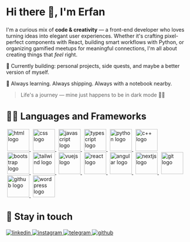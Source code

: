 <h1 align="left">Hi there 👋, I'm Erfan</h1>

###

I'm a curious mix of **code & creativity** — a front-end developer who loves turning ideas into elegant user experiences. Whether it's crafting pixel-perfect components with React, building smart workflows with Python, or organizing gamified meetups for meaningful connections, I'm all about creating things that *feel* right.

🔧 Currently building: personal projects, side quests, and maybe a better version of myself.

🎯 Always learning. Always shipping. Always with a notebook nearby.

> Life's a journey — mine just happens to be in dark mode 🚂🌌


<h3 align="left" style="font-size:25px; margin-bottom:20px">👨‍💻 Languages and Frameworks</h3>

<div align="left">
  <a href="https://www.w3schools.com/html/" target="_blank" style="margin: 3px;">
    <img src="https://skillicons.dev/icons?i=html" height="60" alt="html logo" />
  </a>
  <a href="https://www.w3schools.com/css/" target="_blank" style="margin: 3px;">
    <img src="https://skillicons.dev/icons?i=css" height="60" alt="css logo" />
  </a>
  <a href="https://www.javascript.com/" target="_blank" style="margin: 3px;">
    <img src="https://skillicons.dev/icons?i=js" height="60" alt="javascript logo" />
  </a>
  <a href="https://www.typescriptlang.org/" target="_blank" style="margin: 3px;">
    <img src="https://skillicons.dev/icons?i=typescript" height="60" alt="typescript logo" />
  </a>
  <a href="https://www.python.org/" target="_blank" style="margin: 3px;">
    <img src="https://skillicons.dev/icons?i=python" height="60" alt="python logo" />
  </a>
  <a href="https://cplusplus.com/" target="_blank" style="margin: 3px;">
    <img src="https://skillicons.dev/icons?i=cpp" height="60" alt="c++ logo" />
  </a>
</div>

<div align="left">
<a href="https://getbootstrap.com/" target="_blank" style="margin: 3px;">
    <img src="https://skillicons.dev/icons?i=bootstrap" height="60" alt="bootstrap logo" />
  </a>
  <a href="https://tailwindcss.com/" target="_blank" style="margin: 3px;">
    <img src="https://skillicons.dev/icons?i=tailwind" height="60" alt="tailwind logo" />
  </a>
  <a href="https://vuejs.org/" target="_blank" style="margin: 3px;">
    <img src="https://skillicons.dev/icons?i=vue" height="60" alt="vuejs logo" />
  </a>
  <a href="https://reactjs.org/" target="_blank" style="margin: 3px;">
    <img src="https://skillicons.dev/icons?i=react" height="60" alt="react logo" />
  </a>
  <a href="https://angular.io/" target="_blank" style="margin: 3px;">
    <img src="https://skillicons.dev/icons?i=angular" height="60" alt="angular logo" />
  </a>
  <a href="https://nextjs.org/" target="_blank" style="margin: 3px;">
    <img src="https://skillicons.dev/icons?i=nextjs" height="60" alt="nextjs logo" />
  </a>
  <a href="https://git-scm.com/" target="_blank" style="margin: 3px;">
    <img src="https://skillicons.dev/icons?i=git" height="60" alt="git logo" />
  </a>
    <a href="https://github.com/" target="_blank" style="margin: 3px;">
    <img src="https://skillicons.dev/icons?i=github" height="60" alt="github logo" />
  </a>
  <a href="https://wordpress.org/" target="_blank" style="margin: 3px;">
    <img src="https://skillicons.dev/icons?i=wordpress" height="60" alt="wordpress logo" />
  </a>
</div>

###

<h3 align="left" style="font-size:25px; margin-bottom:20px">🤙 Stay in touch</h3>

<div align="left">
  <a href="https://www.linkedin.com/in/erfan-jebely-79a9a52a5/" target="_blank">
    <img src="https://img.shields.io/badge/linkedin-%231E77B5.svg?&style=for-the-badge&logo=linkedin&logoColor=white" alt="linkedin" style="margin-bottom: 5px;" />
  </a>
  <a href="https://www.instagram.com/erfan_devsol" target="_blank">
    <img src="https://img.shields.io/badge/instagram-%23000000.svg?&style=for-the-badge&logo=instagram&logoColor=white" alt="instagram" style="margin-bottom: 5px;" />
  </a>
  <a href="https://t.me/Erfan_Jebely" target="_blank">
    <img src="https://img.shields.io/badge/telegram-%2300AEEF.svg?&style=for-the-badge&logo=telegram&logoColor=white" alt="telegram" style="margin-bottom: 5px;" />
  </a>
  <a href="https://github.com/erfandevsol" target="_blank">
    <img src="https://img.shields.io/badge/github-%2324292e.svg?&style=for-the-badge&logo=github&logoColor=white" alt="github" style="margin-bottom: 5px;" />
  </a>
</div>